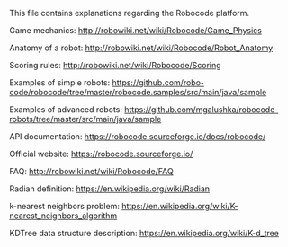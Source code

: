 
This file contains explanations regarding the Robocode platform.



Game mechanics: http://robowiki.net/wiki/Robocode/Game_Physics

Anatomy of a robot: http://robowiki.net/wiki/Robocode/Robot_Anatomy

Scoring rules: http://robowiki.net/wiki/Robocode/Scoring

Examples of simple robots: https://github.com/robo-code/robocode/tree/master/robocode.samples/src/main/java/sample

Examples of advanced robots: https://github.com/mgalushka/robocode-robots/tree/master/src/main/java/sample

API documentation: https://robocode.sourceforge.io/docs/robocode/

Official website: https://robocode.sourceforge.io/

FAQ: http://robowiki.net/wiki/Robocode/FAQ

Radian definition: https://en.wikipedia.org/wiki/Radian

k-nearest neighbors problem: https://en.wikipedia.org/wiki/K-nearest_neighbors_algorithm

KDTree data structure description: https://en.wikipedia.org/wiki/K-d_tree

